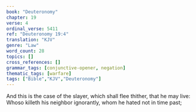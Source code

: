 ```yaml
---
book: "Deuteronomy"
chapter: 19
verse: 4
ordinal_verse: 5411
ref: "Deuteronomy 19:4"
translation: "KJV"
genre: "Law"
word_count: 28
topics: []
cross_references: []
grammar_tags: [conjunctive-opener, negation]
thematic_tags: [warfare]
tags: ["Bible","KJV","Deuteronomy"]
---
```

And this is the case of the slayer, which shall flee thither, that he may live: Whoso killeth his neighbor ignorantly, whom he hated not in time past;

